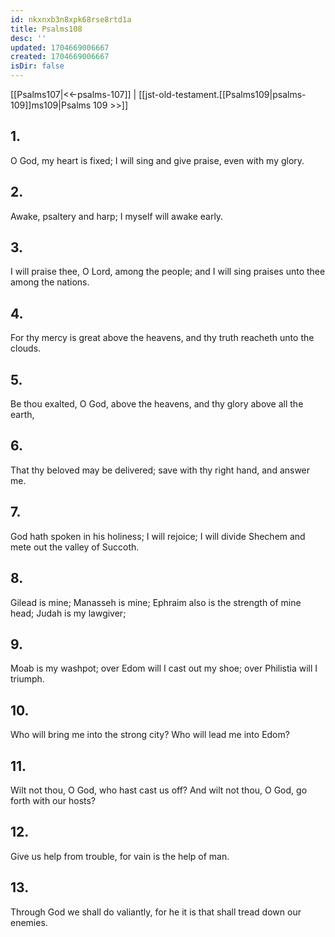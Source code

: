 ```yaml
---
id: nkxnxb3n8xpk68rse8rtd1a
title: Psalms108
desc: ''
updated: 1704669006667
created: 1704669006667
isDir: false
---
```

[[Psalms107|<<-psalms-107]] | [[jst-old-testament.[[Psalms109|psalms-109]]ms109|Psalms 109 >>]]
## 1.
O God, my heart is fixed; I will sing and give praise, even with my glory.
## 2.
Awake, psaltery and harp; I myself will awake early.
## 3.
I will praise thee, O Lord, among the people; and I will sing praises unto thee among the nations.
## 4.
For thy mercy is great above the heavens, and thy truth reacheth unto the clouds.
## 5.
Be thou exalted, O God, above the heavens, and thy glory above all the earth,
## 6.
That thy beloved may be delivered; save with thy right hand, and answer me.
## 7.
God hath spoken in his holiness; I will rejoice; I will divide Shechem and mete out the valley of Succoth.
## 8.
Gilead is mine; Manasseh is mine; Ephraim also is the strength of mine head; Judah is my lawgiver;
## 9.
Moab is my washpot; over Edom will I cast out my shoe; over Philistia will I triumph.
## 10.
Who will bring me into the strong city? Who will lead me into Edom?
## 11.
Wilt not thou, O God, who hast cast us off? And wilt not thou, O God, go forth with our hosts?
## 12.
Give us help from trouble, for vain is the help of man.
## 13.
Through God we shall do valiantly, for he it is that shall tread down our enemies.

